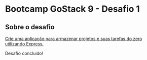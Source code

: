 # Bootcamp GoStack 9 - Desafio 1

## Sobre o desafio

[Crie uma aplicação para armazenar projetos e suas tarefas do zero utilizando Express.](https://github.com/Rocketseat/bootcamp-gostack-desafio-01/)

Desafio concluido!
